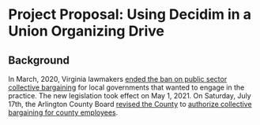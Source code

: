 # Project Proposal: Using Decidim in a Union Organizing Drive

## Background

In March, 2020, Virginia lawmakers
[ended the ban on public sector collective bargaining](https://apnews.com/article/6559ad8943dd4d1c22e519d27530c2f0)
for local governments that wanted to engage in the practice. The new
legislation took effect on May 1, 2021. On Saturday, July 17th, the Arlington
County Board [revised the County](https://arlington.granicus.com/MetaViewer.php?view_id=2&event_id=1660&meta_id=204481)
to [authorize collective bargaining for county employees](https://www.arlnow.com/2021/07/19/board-authorizes-collective-bargaining-for-county-workers-higher-wages-for-contractors/).
